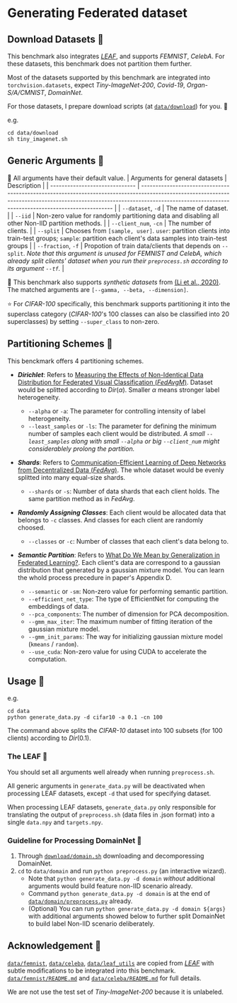 # Generating Federated dataset

## Download Datasets 🎨

This benchmark also integrates [*LEAF*](https://github.com/TalwalkarLab/leaf), and supports *FEMNIST*, *CelebA*. For these datasets, this benchmark does not partition them further.

Most of the datasets supported by this benchmark are integrated into `torchvision.datasets`, expect *Tiny-ImageNet-200*, *Covid-19*, *Organ-S/A/CMNIST*, *DomainNet*. 

For those datasets, I prepare download scripts (at [`data/download`](https://github.com/KarhouTam/FL-bench/blob/master/data/download)) for you. 🤗

e.g.

```shell
cd data/download
sh tiny_imagenet.sh
```

## Generic Arguments 🔧
📢 All arguments have their default value.
| Arguments for general datasets | Description                                                                                                                                                                                                                      |
| ------------------------------ | -------------------------------------------------------------------------------------------------------------------------------------------------------------------------------------------------------------------------------- |
| `--dataset`, `-d`              | The name of dataset.                                                                                                                                                                                                             |
| `--iid`                        | Non-zero value for randomly partitioning data and disabling all other Non-IID partition methods.                                                                                                                                 |
| `--client_num`, `-cn`          | The number of clients.                                                                                                                                                                                                           |
| `--split`                      | Chooses from `[sample, user]`.  `user`: partition clients into train-test groups; `sample`: partition each client's data samples into train-test groups                                                                          |
| `--fraction`, `-f`             | Propotion of train data/clients that depends on `--split`. *Note that this argument is unused for FEMNIST and CelebA, which already split clients' dataset when you run their `preprocess.sh` according to its argument `--tf`.* |


🤖 This benchmark also supports *synthetic datasets* from [(Li et al., 2020)](https://arxiv.org/abs/1812.06127). The  matched arguments are `[--gamma, --beta, --dimension]`.

⭐ For *CIFAR-100* specifically, this benchmark supports partitioning it into the superclass category (*CIFAR-100*'s 100 classes can also be classified into 20 superclasses) by setting `--super_class` to non-zero.

## Partitioning Schemes 🌌

This benckmark offers 4 partitioning schemes.

- ***Dirichlet***: Refers to [Measuring the Effects of Non-Identical Data Distribution for Federated Visual Classification (*FedAvgM*)](https://arxiv.org/abs/1909.06335). Dataset would be splitted according to $Dir(\alpha)$. Smaller $\alpha$ means stronger label heterogeneity.
  - `--alpha` or `-a`: The parameter for controlling intensity of label heterogeneity.
  - `--least_samples` or `-ls`: The parameter for defining the minimum number of samples each client would be distributed. *A small `--least_samples` along with small `--alpha` or big `--client_num` might considerablely prolong the partition.*

- ***Shards***: Refers to [Communication-Efficient Learning of Deep Networks from Decentralized Data (*FedAvg*)](https://arxiv.org/abs/1602.05629). The whole dataset would be evenly splitted into many equal-size shards.
  - `--shards` or `-s`: Number of data shards that each client holds. The same partition method as in *FedAvg*.

- ***Randomly Assigning Classes***: Each client would be allocated data that belongs to `-c` classes. And classes for each client are randomly choosed.
  - `--classes` or `-c`: Number of classes that each client's data belong to.

- ***Semantic Partition***: Refers to [What Do We Mean by Generalization in Federated Learning?](https://arxiv.org/abs/2110.14216). Each client's data are correspond to a gaussian distribution that generated by a gaussian mixture model. You can learn the whold process precedure in paper's Appendix D.
  - `--semantic` or `-sm`: Non-zero value for performing semantic partition.
  - `--efficient_net_type`: The type of EfficientNet for computing the embeddings of data.
  - `--pca_components`: The number of dimension for PCA decomposition.
  - `--gmm_max_iter`: The maximum number of fitting iteration of the gaussian mixture model.
  - `--gmm_init_params`: The way for initializing gaussian mixture model (`kmeans` / `random`).
  - `--use_cuda`: Non-zero value for using CUDA to accelerate the computation. 

## Usage 🚀

e.g.

```shell
cd data
python generate_data.py -d cifar10 -a 0.1 -cn 100
```

The command above splits the *CIFAR-10* dataset into 100 subsets (for 100 clients) according to $Dir(0.1)$.
### The LEAF 🍂 
You should set all arguments well already when running `preprocess.sh`. 

All generic arguments in `generate_data.py` will be deactivated when processing LEAF datasets, except `-d` that used for specifying dataset. 

When processing LEAF datasets, `generate_data.py` only responsible for translating the output of `preprocess.sh` (data files in .json format) into a single `data.npy` and `targets.npy`.

### Guideline for Processing DomainNet 🧾
1. Through [`download/domain.sh`](https://github.com/KarhouTam/FL-bench/tree/master/data/download/domain.sh) downloading and decomporessing DomainNet.
2. `cd` to `data/domain` and run `python preprocess.py` (an interactive wizard).
   - Note that `python generate_data.py -d domain` *without* additional arguments would build feature non-IID scenario already.
   - Command `python generate_data.py -d domain` is at the end of [`data/domain/preprocess.py`](https://github.com/KarhouTam/FL-bench/tree/master/data/domain/preprocess.py) already.
   - (Optional) You can run `python generate_data.py -d domain ${args}` with additional arguments showed below to further split DomainNet to build label Non-IID scenario deliberately.


## Acknowledgement 🤗

[`data/femnist`](https://github.com/KarhouTam/FL-bench/tree/master/data/femnist), [`data/celeba`](https://github.com/KarhouTam/FL-bench/tree/master/data/celeba), [`data/leaf_utils`](https://github.com/KarhouTam/FL-bench/tree/master/data/leaf_utils) are copied from [*LEAF*](https://github.com/TalwalkarLab/leaf) with subtle modifications to be integrated into this benchmark. [`data/femnist/README.md`](https://github.com/KarhouTam/FL-bench/tree/master/data/femnist#readme) and [`data/celeba/README.md`](https://github.com/KarhouTam/FL-bench/tree/master/data/celeba#readme) for full details.

We are not use the test set of *Tiny-ImageNet-200* because it is unlabeled.

